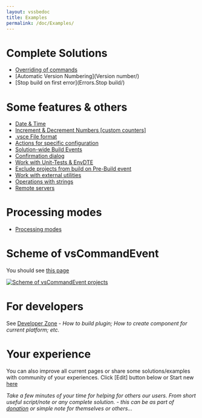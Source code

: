 ```yaml
---
layout: vssbedoc
title: Examples
permalink: /doc/Examples/
---
```



# Complete Solutions

* [Overriding of commands](Overriding/)
* [Automatic Version Numbering](Version number/)
* [Stop build on first error](Errors.Stop build/)

# Some features & others

* [Date & Time](http://vssbe.r-eg.net/doc/Features/Date%20&%20Time/)
* [Increment & Decrement Numbers [custom counters]](http://vssbe.r-eg.net/doc/Features/Custom%20counters/)
* [.vsce File format](../Features/.vsce/)
* [Actions for specific configuration](http://vssbe.r-eg.net/doc/Features/Actions%20for%20specific%20configuration/)
* [Solution-wide Build Events](../Features/Solution-wide/)
* [Confirmation dialog](http://vssbe.r-eg.net/doc/Features/Confirmation%20dialog/)
* [Work with Unit-Tests & EnvDTE](http://vssbe.r-eg.net/doc/Features/EnvDTE%20&%20Tests/)
* [Exclude projects from build on Pre-Build event](http://vssbe.r-eg.net/doc/Features/Exclude%20projects/)
* [Work with external utilities](http://vssbe.r-eg.net/doc/Features/External%20utilities/)
* [Operations with strings](http://vssbe.r-eg.net/doc/Features/Strings/)
* [Remote servers](http://vssbe.r-eg.net/doc/Features/Remote/)

# Processing modes

* [Processing modes](../Modes/)

# Scheme of vsCommandEvent

You should see [this page](../Scheme/)

[![Scheme of vsCommandEvent projects](../Resources/events_model.png)](../Scheme/)

# For developers

See [Developer Zone](../Dev/) - *How to build plugin; How to create component for current platform; etc.*

# Your experience

You can also improve all current pages or share some solutions/examples with community of your experiences. Click [Edit] button below or Start new [here](../New/)

*Take a few minutes of your time for helping for others our users. From short useful script/note or any complete solution. - this can be as part of [donation]({{site.baseurl}}/Donation/) or simple note for themselves or others...*